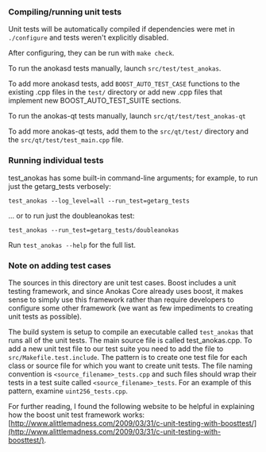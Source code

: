 ### Compiling/running unit tests

Unit tests will be automatically compiled if dependencies were met in `./configure`
and tests weren't explicitly disabled.

After configuring, they can be run with `make check`.

To run the anokasd tests manually, launch `src/test/test_anokas`.

To add more anokasd tests, add `BOOST_AUTO_TEST_CASE` functions to the existing
.cpp files in the `test/` directory or add new .cpp files that
implement new BOOST_AUTO_TEST_SUITE sections.

To run the anokas-qt tests manually, launch `src/qt/test/test_anokas-qt`

To add more anokas-qt tests, add them to the `src/qt/test/` directory and
the `src/qt/test/test_main.cpp` file.

### Running individual tests

test_anokas has some built-in command-line arguments; for
example, to run just the getarg_tests verbosely:

    test_anokas --log_level=all --run_test=getarg_tests

... or to run just the doubleanokas test:

    test_anokas --run_test=getarg_tests/doubleanokas

Run `test_anokas --help` for the full list.

### Note on adding test cases

The sources in this directory are unit test cases.  Boost includes a
unit testing framework, and since Anokas Core already uses boost, it makes
sense to simply use this framework rather than require developers to
configure some other framework (we want as few impediments to creating
unit tests as possible).

The build system is setup to compile an executable called `test_anokas`
that runs all of the unit tests.  The main source file is called
test_anokas.cpp. To add a new unit test file to our test suite you need
to add the file to `src/Makefile.test.include`. The pattern is to create 
one test file for each class or source file for which you want to create 
unit tests.  The file naming convention is `<source_filename>_tests.cpp` 
and such files should wrap their tests in a test suite 
called `<source_filename>_tests`. For an example of this pattern, 
examine `uint256_tests.cpp`.

For further reading, I found the following website to be helpful in
explaining how the boost unit test framework works:
[http://www.alittlemadness.com/2009/03/31/c-unit-testing-with-boosttest/](http://www.alittlemadness.com/2009/03/31/c-unit-testing-with-boosttest/).
